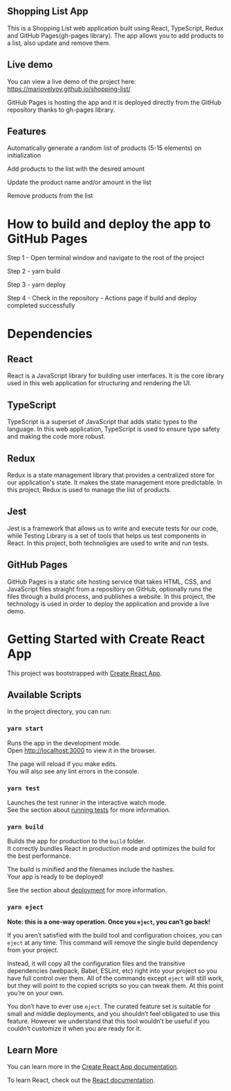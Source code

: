 ## Shopping List App

This is a Shopping List web application built using React, TypeScript, Redux and GitHub Pages(gh-pages library). The app allows you to add products to a list, also update and remove them.

## Live demo

You can view a live demo of the project here: https://mariovelyov.github.io/shopping-list/

GitHub Pages is hosting the app and it is deployed directly from the GitHub repository thanks to gh-pages library.

## Features

Automatically generate a random list of products (5-15 elements) on initialization

Add products to the list with the desired amount

Update the product name and/or amount in the list

Remove products from the list

# How to build and deploy the app to GitHub Pages

Step 1 - Open terminal window and navigate to the root of the project

Step 2 - yarn build

Step 3 - yarn deploy

Step 4 - Check in the repository - Actions page if build and deploy completed successfully

# Dependencies

## React

React is a JavaScript library for building user interfaces. It is the core library used in this web application for structuring and rendering the UI.

## TypeScript

TypeScript is a superset of JavaScript that adds static types to the language. In this web application, TypeScript is used to ensure type safety and making the code more robust.

## Redux

Redux is a state management library that provides a centralized store for our application's state. It makes the state management more predictable. In this project, Redux is used to manage the list of products.

## Jest

Jest is a framework that allows us to write and execute tests for our code, while Testing Library is a set of tools that helps us test components in React. In this project, both technoligies are used to write and run tests.

## GitHub Pages

GitHub Pages is a static site hosting service that takes HTML, CSS, and JavaScript files straight from a repository on GitHub, optionally runs the files through a build process, and publishes a website. In this project, the technology is used in order to deploy the application and provide a live demo.

# Getting Started with Create React App

This project was bootstrapped with [Create React App](https://github.com/facebook/create-react-app).

## Available Scripts

In the project directory, you can run:

### `yarn start`

Runs the app in the development mode.\
Open [http://localhost:3000](http://localhost:3000) to view it in the browser.

The page will reload if you make edits.\
You will also see any lint errors in the console.

### `yarn test`

Launches the test runner in the interactive watch mode.\
See the section about [running tests](https://facebook.github.io/create-react-app/docs/running-tests) for more information.

### `yarn build`

Builds the app for production to the `build` folder.\
It correctly bundles React in production mode and optimizes the build for the best performance.

The build is minified and the filenames include the hashes.\
Your app is ready to be deployed!

See the section about [deployment](https://facebook.github.io/create-react-app/docs/deployment) for more information.

### `yarn eject`

**Note: this is a one-way operation. Once you `eject`, you can’t go back!**

If you aren’t satisfied with the build tool and configuration choices, you can `eject` at any time. This command will remove the single build dependency from your project.

Instead, it will copy all the configuration files and the transitive dependencies (webpack, Babel, ESLint, etc) right into your project so you have full control over them. All of the commands except `eject` will still work, but they will point to the copied scripts so you can tweak them. At this point you’re on your own.

You don’t have to ever use `eject`. The curated feature set is suitable for small and middle deployments, and you shouldn’t feel obligated to use this feature. However we understand that this tool wouldn’t be useful if you couldn’t customize it when you are ready for it.

## Learn More

You can learn more in the [Create React App documentation](https://facebook.github.io/create-react-app/docs/getting-started).

To learn React, check out the [React documentation](https://reactjs.org/).
